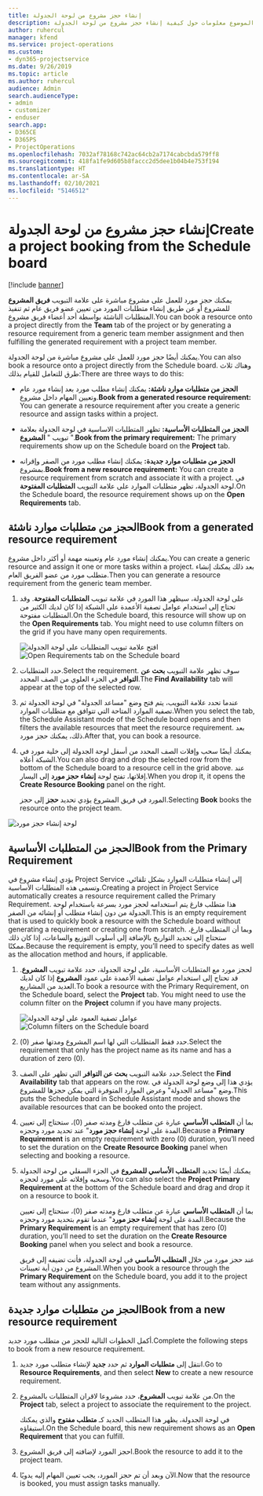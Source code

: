 ```yaml
---
title: إنشاء حجز مشروع من لوحة الجدولة
description: يقدم هذا الموضوع معلومات حول كيفية إنشاء حجز مشروع من لوحة الجدولة.
author: ruhercul
manager: kfend
ms.service: project-operations
ms.custom:
- dyn365-projectservice
ms.date: 9/26/2019
ms.topic: article
ms.author: ruhercul
audience: Admin
search.audienceType:
- admin
- customizer
- enduser
search.app:
- D365CE
- D365PS
- ProjectOperations
ms.openlocfilehash: 7032af78168c742ac64cb2a7174cabcbda579ff8
ms.sourcegitcommit: 418fa1fe9d605b8faccc2d5dee1b04b4e753f194
ms.translationtype: HT
ms.contentlocale: ar-SA
ms.lasthandoff: 02/10/2021
ms.locfileid: "5146512"
---
```

# <a name="create-a-project-booking-from-the-schedule-board"></a><span data-ttu-id="e78ed-103">إنشاء حجز مشروع من لوحة الجدولة</span><span class="sxs-lookup"><span data-stu-id="e78ed-103">Create a project booking from the Schedule board</span></span>

[!include [banner](../includes/psa-now-project-operations.md)]

<span data-ttu-id="e78ed-104">يمكنك حجز مورد للعمل على مشروع مباشرة على علامة التبويب **فريق المشروع** للمشروع أو عن طريق إنشاء متطلبات المورد من تعيين عضو فريق عام ثم تنفيذ المتطلبات الناشئة بواسطة أحد أعضاء فريق مشروع.</span><span class="sxs-lookup"><span data-stu-id="e78ed-104">You can book a resource onto a project directly from the **Team** tab of the project or by generating a resource requirement from a generic team member assignment and then fulfilling the generated requirement with a project team member.</span></span>

<span data-ttu-id="e78ed-105">يمكنك أيضًا حجز مورد للعمل على مشروع مباشرة من لوحة الجدولة.</span><span class="sxs-lookup"><span data-stu-id="e78ed-105">You can also book a resource onto a project directly from the Schedule board.</span></span> <span data-ttu-id="e78ed-106">وهناك ثلاث طرق للتعامل للقيام بذلك:</span><span class="sxs-lookup"><span data-stu-id="e78ed-106">There are three ways to do this:</span></span>

- <span data-ttu-id="e78ed-107">**‏‫الحجز من متطلبات موارد ناشئة‬:** يمكنك إنشاء مطلب مورد بعد إنشاء مورد عام وتعيين المهام داخل مشروع.</span><span class="sxs-lookup"><span data-stu-id="e78ed-107">**Book from a generated resource requirement:** You can generate a resource requirement after you create a generic resource and assign tasks within a project.</span></span>

- <span data-ttu-id="e78ed-108">**الحجز من المتطلبات الأساسية‬:** تظهر المتطلبات الاساسية في لوحة الجدولة بعلامة تبويب " **المشروع** ".</span><span class="sxs-lookup"><span data-stu-id="e78ed-108">**Book from the primary requirement:** The primary requirements show up on the Schedule board on the **Project** tab.</span></span> 

- <span data-ttu-id="e78ed-109">**‏‫الحجز من متطلبات موارد جديدة‬:** يمكنك إنشاء مطلب مورد من الصفر وإقرانه بمشروع.</span><span class="sxs-lookup"><span data-stu-id="e78ed-109">**Book from a new resource requirement:** You can create a resource requirement from scratch and associate it with a project.</span></span> <span data-ttu-id="e78ed-110">في لوحة الجدولة، تظهر متطلبات الموارد على علامة التبويب **المتطلبات المفتوحة‬**.</span><span class="sxs-lookup"><span data-stu-id="e78ed-110">On the Schedule board, the resource requirement shows up on the **Open Requirements** tab.</span></span>

## <a name="book-from-a-generated-resource-requirement"></a><span data-ttu-id="e78ed-111">الحجز من متطلبات موارد ناشئة</span><span class="sxs-lookup"><span data-stu-id="e78ed-111">Book from a generated resource requirement</span></span>

<span data-ttu-id="e78ed-112">يمكنك إنشاء مورد عام وتعيينه مهمة أو أكثر داخل مشروع.</span><span class="sxs-lookup"><span data-stu-id="e78ed-112">You can create a generic resource and assign it one or more tasks within a project.</span></span> <span data-ttu-id="e78ed-113">بعد ذلك يمكنك إنشاء متطلب مورد من عضو الفريق العام.</span><span class="sxs-lookup"><span data-stu-id="e78ed-113">Then you can generate a resource requirement from the generic team member.</span></span> 

1.  <span data-ttu-id="e78ed-114">على لوحة الجدولة، سيظهر هذا المورد في علامة تبويب **المتطلبات المفتوحة**. وقد تحتاج إلى استخدام عوامل تصفية الأعمدة على الشبكة إذا كان لديك الكثير من المتطلبات مفتوحة.</span><span class="sxs-lookup"><span data-stu-id="e78ed-114">On the Schedule board, this resource will show up on the **Open Requirements** tab. You might need to use column filters on the grid if you have many open requirements.</span></span> 

    <span data-ttu-id="e78ed-115">![افتح علامة تبويب المتطلبات على لوحة الجدولة](media/FAQ-Project-Booking-Schedule-Board-1.png "لقطة شاشة لجدول الحجوزات والتعيينات")</span><span class="sxs-lookup"><span data-stu-id="e78ed-115">![Open Requirements tab on the Schedule board](media/FAQ-Project-Booking-Schedule-Board-1.png "Screenshot of bookings and assignments table")</span></span>

2. <span data-ttu-id="e78ed-116">حدد المتطلبات.</span><span class="sxs-lookup"><span data-stu-id="e78ed-116">Select the requirement.</span></span> <span data-ttu-id="e78ed-117">سوف تظهر علامة التبويب **بحث عن التوافر‬** في الجزء العلوي من الصف المحدد.</span><span class="sxs-lookup"><span data-stu-id="e78ed-117">The **Find Availability** tab will appear at the top of the selected row.</span></span>
 
3. <span data-ttu-id="e78ed-118">عندما تحدد علامة التبويب، يتم فتح وضع "مساعد الجدولة" في لوحة الجدولة ثم تصفية الموارد المتاحة التي تتوافق مع متطلبات الموارد.</span><span class="sxs-lookup"><span data-stu-id="e78ed-118">When you select the tab, the Schedule Assistant mode of the Schedule board opens and then filters the available resources that meet the resource requirement.</span></span> <span data-ttu-id="e78ed-119">بعد ذلك، يمكنك حجز مورد.</span><span class="sxs-lookup"><span data-stu-id="e78ed-119">After that, you can book a resource.</span></span>

4. <span data-ttu-id="e78ed-120">يمكنك أيضًا سحب وإفلات الصف المحدد من أسفل لوحة الجدولة إلى خلية مورد في الشبكة أعلاه.</span><span class="sxs-lookup"><span data-stu-id="e78ed-120">You can also drag and drop the selected row from the bottom of the Schedule board to a resource cell in the grid above.</span></span> <span data-ttu-id="e78ed-121">عند إفلاتها، تفتح لوحة **إنشاء حجز مورد** إلى اليسار.</span><span class="sxs-lookup"><span data-stu-id="e78ed-121">When you drop it, it opens the **Create Resource Booking** panel on the right.</span></span>

    <span data-ttu-id="e78ed-122">يؤدي تحديد **حجز** إلى حجز‏‎ المورد في فريق المشروع.</span><span class="sxs-lookup"><span data-stu-id="e78ed-122">Selecting **Book** books the resource onto the project team.</span></span>

![لوحة إنشاء حجز مورد](media/FAQ-Project-Booking-Schedule-Board-6.png "")
 

## <a name="book-from-the-primary-requirement"></a><span data-ttu-id="e78ed-124">الحجز من المتطلبات الأساسية</span><span class="sxs-lookup"><span data-stu-id="e78ed-124">Book from the Primary Requirement</span></span>

<span data-ttu-id="e78ed-125">يؤدي إنشاء مشروع في Project Service إلى إنشاء متطلبات الموارد بشكل تلقائي، وتسمى هذه المتطلبات الأساسية.</span><span class="sxs-lookup"><span data-stu-id="e78ed-125">Creating a project in Project Service automatically creates a resource requirement called the Primary Requirement.</span></span> <span data-ttu-id="e78ed-126">هذا متطلب فارغ يتم استخدامه لحجز مورد بسرعة باستخدام لوحة الجدولة من دون إنشاء متطلب أو إنشائه من الصفر.</span><span class="sxs-lookup"><span data-stu-id="e78ed-126">This is an empty requirement that is used to quickly book a resource with the Schedule board without generating a requirement or creating one from scratch.</span></span> <span data-ttu-id="e78ed-127">وبما أن المتطلب فارغ، ستحتاج إلى تحديد التواريخ بالإضافة إلى أسلوب التوزيع والساعات، إذا كان ذلك ممكنًا.</span><span class="sxs-lookup"><span data-stu-id="e78ed-127">Because the requirement is empty, you’ll need to specify dates as well as the allocation method and hours, if applicable.</span></span> 

1. <span data-ttu-id="e78ed-128">لحجز مورد مع المتطلبات الأساسية، على لوحة الجدولة، حدد علامة تبويب **المشروع**. قد تحتاج إلى استخدام عوامل تصفية الأعمدة على عمود **المشروع** إذا كان لديك العديد من المشاريع.</span><span class="sxs-lookup"><span data-stu-id="e78ed-128">To book a resource with the Primary Requirement, on the Schedule board, select the **Project** tab. You might need to use the column filter on the **Project** column if you have many projects.</span></span>

   <span data-ttu-id="e78ed-129">![عوامل تصفية العمود على لوحة الجدولة](media/FAQ-Project-Booking-Schedule-Board-2.png "لقطة شاشة لجدول الحجوزات والتعيينات")</span><span class="sxs-lookup"><span data-stu-id="e78ed-129">![Column filters on the Schedule board](media/FAQ-Project-Booking-Schedule-Board-2.png "Screenshot of bookings and assignments table")</span></span>

2. <span data-ttu-id="e78ed-130">حدد فقط المتطلبات التي لها اسم المشروع ومدتها صفر (0).</span><span class="sxs-lookup"><span data-stu-id="e78ed-130">Select the requirement that only has the project name as its name and has a duration of zero (0).</span></span>

3. <span data-ttu-id="e78ed-131">حدد علامة التبويب **بحث عن التوافر‬** التي تظهر على الصف.</span><span class="sxs-lookup"><span data-stu-id="e78ed-131">Select the **Find Availability** tab that appears on the row.</span></span> <span data-ttu-id="e78ed-132">يؤدي هذا إلى وضع لوحة الجدولة في وضع "مساعد الجدولة" وعرض الموارد المتوفرة التي يمكن حجزها للمشروع.</span><span class="sxs-lookup"><span data-stu-id="e78ed-132">This puts the Schedule board in Schedule Assistant mode and shows the available resources that can be booked onto the project.</span></span>

4. <span data-ttu-id="e78ed-133">بما أن **المتطلب الأساسي** عبارة عن متطلب فارغ ومدته صفر (0)، ستحتاج إلى تعيين المدة على لوحة **إنشاء حجز مورد**" عند تحديد مورد وحجزه.</span><span class="sxs-lookup"><span data-stu-id="e78ed-133">Because a **Primary Requirement** is an empty requirement with zero (0) duration, you’ll need to set the duration on the **Create Resource Booking** panel when selecting and booking a resource.</span></span>

5. <span data-ttu-id="e78ed-134">يمكنك أيضًا تحديد **المتطلب الأساسي للمشروع** في الجزء السفلي من لوحة الجدولة وسحبه وإفلاته على مورد لحجزه.</span><span class="sxs-lookup"><span data-stu-id="e78ed-134">You can also select the **Project Primary Requirement** at the bottom of the Schedule board and drag and drop it on a resource to book it.</span></span>
 
    <span data-ttu-id="e78ed-135">بما أن **المتطلب الأساسي** عبارة عن متطلب فارغ ومدته صفر (0)، ستحتاج إلى تعيين المدة على لوحة **إنشاء حجز مورد**" عندما تقوم بتحديد مورد وحجزه.</span><span class="sxs-lookup"><span data-stu-id="e78ed-135">Because the **Primary Requirement** is an empty requirement that has zero (0) duration, you’ll need to set the duration on the **Create Resource Booking** panel when you select and book a resource.</span></span>
 
    <span data-ttu-id="e78ed-136">عند حجز مورد من خلال **المتطلب الأساسي** في لوحة الجدولة، فأنت تضيفه إلى فريق المشروع من دون أية تعيينات.</span><span class="sxs-lookup"><span data-stu-id="e78ed-136">When you book a resource through the **Primary Requirement** on the Schedule board, you add it to the project team without any assignments.</span></span>
 
## <a name="book-from-a-new-resource-requirement"></a><span data-ttu-id="e78ed-137">الحجز من متطلبات موارد جديدة</span><span class="sxs-lookup"><span data-stu-id="e78ed-137">Book from a new resource requirement</span></span>
<span data-ttu-id="e78ed-138">أكمل الخطوات التالية للحجز من متطلب مورد جديد.</span><span class="sxs-lookup"><span data-stu-id="e78ed-138">Complete the following steps to book from a new resource requirement.</span></span> 

1. <span data-ttu-id="e78ed-139">انتقل إلى **متطلبات الموارد** ثم حدد **جديد** لإنشاء متطلب مورد جديد.</span><span class="sxs-lookup"><span data-stu-id="e78ed-139">Go to **Resource Requirements**, and then select **New** to create a new resource requirement.</span></span>

2. <span data-ttu-id="e78ed-140">من علامة تبويب **المشروع**، حدد مشروعا لاقران المتطلبات بالمشروع.</span><span class="sxs-lookup"><span data-stu-id="e78ed-140">On the **Project** tab, select a project to associate the requirement to the project.</span></span>
 
    <span data-ttu-id="e78ed-141">في لوحة الجدولة، يظهر هذا المتطلب الجديد كـ **متطلب مفتوح** والذي يمكنك استيفاؤه.</span><span class="sxs-lookup"><span data-stu-id="e78ed-141">On the Schedule board, this new requirement shows as an **Open Requirement** that you can fulfill.</span></span>

3. <span data-ttu-id="e78ed-142">احجز المورد لإضافته إلى فريق المشروع.</span><span class="sxs-lookup"><span data-stu-id="e78ed-142">Book the resource to add it to the project team.</span></span>

4. <span data-ttu-id="e78ed-143">الآن وبعد أن تم حجز المورد، يجب تعيين المهام إليه يدويًا.</span><span class="sxs-lookup"><span data-stu-id="e78ed-143">Now that the resource is booked, you must assign tasks manually.</span></span>

